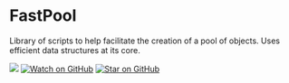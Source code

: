 # FastPool
Library of scripts to help facilitate the creation of a pool of objects. Uses efficient data structures at its core.

[![](https://img.shields.io/badge/license-MIT-green)](https://github.com/RodionLodza/FastPool/blob/master/LICENSE)
[![Watch on GitHub](https://img.shields.io/github/watchers/RodionLodza/FastPool.svg?style=social)](https://github.com/RodionLodza/FastPool/watchers)
[![Star on GitHub](https://img.shields.io/github/stars/RodionLodza/FastPool.svg?style=social)](https://github.com/RodionLodza/FastPool/stargazers)
<br />
